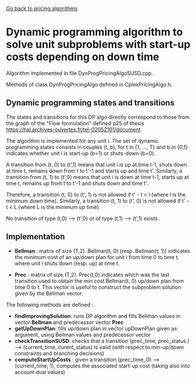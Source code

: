 
[Go back to pricing algorithms](pricing_algo.md)

# Dynamic programming algorithm to solve unit subproblems with start-up costs depending on down time

Algorithm implemented in file DynProgPricingAlgoSUSD.cpp.

Methods of class DynProgPricingAlgo defined in CplexPricingAlgo.h.

## Dynamic programming states and transitions

The states and transitions for this DP algo directly correspond to those from the graph of the "Flow formulation" defined p25 of thesis https://hal.archives-ouvertes.fr/tel-02052101/document 

The algorithm is implemented for any unit i.
The set of dynamic programming states consists in couples (t, b), for t in {1, ..., T} and b in {0,1} indicates whether unit i is start-up (b=1) or shuts-down (b=0).

A transition from (t, 0) to (t',1) means that unit i is up at time t-1, shuts down at time t, remains down from t to t'-1 and starts up and time t'. Similarly, a transition from (t, 1) to (t',0) means that unit i is down at time t-1,  starts up at time t, remains up from t to t'-1 and shuts down and time t'.

Therefore, a transition (t, 0) to (t', 1) is not allowed if t' - t < l (where l is the minimum down time).
Similarly, a transition (t, 1) to (t', 0) is not allowed if t' - t < L (where L is the minimum up time).

No transition of type (t,0) --> (t',0) or of type (t,1) --> (t',1) exists.


## Implementation

* **Bellman** : matrix of size (T,2). Bellman(t, 0) (resp. Bellman(t, 1)) indicates the minimum cost of an up/down plan for unit i from time 0 to time t, where unit i shuts down  (resp. up) at time t.

* **Prec** : matrix of size (T,2). Prec(t,0) indicates which was the last transition used to obtain the min cost Bellman(t, 0) up/down plan from time 0 to t. This vector is useful to construct the subproblem solution given by the Bellman vector.

The following methods are defined :

  * **findImprovingSolution**: runs DP algorithm and fills Bellman values in vector **Bellman** and predecessor vector **Prec**
  * **getUpDownPlan**: fills up/down plan in vector upDownPlan given as argument, using Bellman values and predecessor vector
  * **checkTransitionSUSD**: checks that a transition (prec_time, prec_status ) --> (current_time, curent_status) is valid (with respect to min-up/down constraints and branching decisions)
  * **computeStartUpCosts** : given a transition (prec_time, 0) --> (current_time, 1), computes the associated start-up cost (taking also into account dual values)
